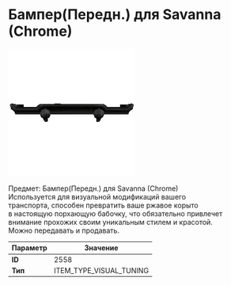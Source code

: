 # Бампер(Передн.) для Savanna (Chrome)

![Item Image](../img/2558.webp?raw=true)

Предмет: Бампер(Передн.) для Savanna (Chrome)<br>Используется для визуальной модификаций вашего<br>транспорта, способен превратить ваше ржавое корыто<br>в настоящую порхающую бабочку, что обязательно привлечет<br>внимание прохожих своим уникальным стилем и красотой.<br>Можно передавать и продавать.


| Параметр | Значение |
|----------|----------|
| **ID** | 2558 |
| **Тип** | ITEM_TYPE_VISUAL_TUNING |

